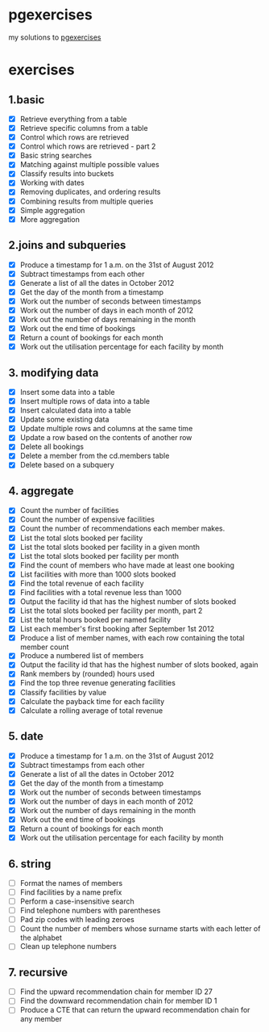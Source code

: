 # pgexercises
my solutions to [pgexercises](https://pgexercises.com/)

# exercises
## 1.basic

- [x] Retrieve everything from a table
- [x] Retrieve specific columns from a table
- [x] Control which rows are retrieved
- [x] Control which rows are retrieved - part 2
- [x] Basic string searches
- [x] Matching against multiple possible values
- [x] Classify results into buckets
- [x] Working with dates
- [x] Removing duplicates, and ordering results
- [x] Combining results from multiple queries
- [x] Simple aggregation
- [x] More aggregation

## 2.joins and subqueries

- [x] Produce a timestamp for 1 a.m. on the 31st of August 2012
- [x] Subtract timestamps from each other
- [x] Generate a list of all the dates in October 2012
- [x] Get the day of the month from a timestamp
- [x] Work out the number of seconds between timestamps
- [x] Work out the number of days in each month of 2012
- [x] Work out the number of days remaining in the month
- [x] Work out the end time of bookings
- [x] Return a count of bookings for each month
- [x] Work out the utilisation percentage for each facility by month

## 3. modifying data

- [x] Insert some data into a table
- [x] Insert multiple rows of data into a table
- [x] Insert calculated data into a table
- [x] Update some existing data
- [x] Update multiple rows and columns at the same time
- [x] Update a row based on the contents of another row
- [x] Delete all bookings
- [x] Delete a member from the cd.members table
- [x] Delete based on a subquery

## 4. aggregate

- [x] Count the number of facilities
- [x] Count the number of expensive facilities
- [x] Count the number of recommendations each member makes.
- [x] List the total slots booked per facility
- [x] List the total slots booked per facility in a given month
- [x] List the total slots booked per facility per month
- [x] Find the count of members who have made at least one booking
- [x] List facilities with more than 1000 slots booked
- [x] Find the total revenue of each facility
- [x] Find facilities with a total revenue less than 1000
- [x] Output the facility id that has the highest number of slots booked
- [x] List the total slots booked per facility per month, part 2
- [x] List the total hours booked per named facility
- [x] List each member's first booking after September 1st 2012
- [x] Produce a list of member names, with each row containing the total member count
- [x] Produce a numbered list of members
- [x] Output the facility id that has the highest number of slots booked, again
- [x] Rank members by (rounded) hours used
- [x] Find the top three revenue generating facilities
- [x] Classify facilities by value
- [x] Calculate the payback time for each facility
- [x] Calculate a rolling average of total revenue

## 5. date

- [x] Produce a timestamp for 1 a.m. on the 31st of August 2012
- [x] Subtract timestamps from each other
- [x] Generate a list of all the dates in October 2012
- [x] Get the day of the month from a timestamp
- [x] Work out the number of seconds between timestamps
- [x] Work out the number of days in each month of 2012
- [x] Work out the number of days remaining in the month
- [x] Work out the end time of bookings
- [x] Return a count of bookings for each month
- [x] Work out the utilisation percentage for each facility by month

## 6. string

- [ ] Format the names of members
- [ ] Find facilities by a name prefix
- [ ] Perform a case-insensitive search
- [ ] Find telephone numbers with parentheses
- [ ] Pad zip codes with leading zeroes
- [ ] Count the number of members whose surname starts with each letter of the alphabet
- [ ] Clean up telephone numbers

## 7. recursive

- [ ] Find the upward recommendation chain for member ID 27
- [ ] Find the downward recommendation chain for member ID 1
- [ ] Produce a CTE that can return the upward recommendation chain for any member
